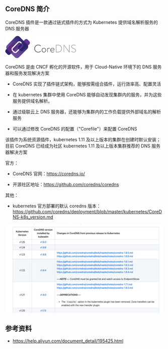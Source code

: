 ## CoreDNS 简介

CoreDNS 插件是一款通过链式插件的方式为 Kubernetes 提供域名解析服务的 DNS 服务器

![CoreDNS logo](.assets/CoreDNS%E7%AE%80%E4%BB%8B/CoreDNS_Colour_Horizontal.png)

CoreDNS 是由 CNCF 孵化的开源软件，用于 Cloud-Native 环境下的 DNS 服务器和服务发现解决方案

- CoreDNS 实现了插件链式架构，能够按需组合插件，运行效率高、配置灵活
- 在 kubernetes 集群中使用 CoreDNS 能够自动发现集群内的服务，并为这些服务提供域名解析。

- 通过级联云上 DNS 服务器，还能够为集群内的工作负载提供外部域名的解析服务

- 可以通过修改 CoreDNS 的配置（"Corefile"）来配置 CoreDNS

该插件为系统资源插件，kubernetes 1.11 及以上版本的集群在创建时默认安装；目前 CoreDNS 已经成为社区 kubernetes 1.11 及以上版本集群推荐的 DNS 服务器解决方案

官方：

- CoreDNS 官网：https://coredns.io/

- 开源社区地址：https://github.com/coredns/coredns

其他：

- kubernetes 官方部署的默认 coredns 版本：<https://github.com/coredns/deployment/blob/master/kubernetes/CoreDNS-k8s_version.md>

![image-20230509100753501](.assets/CoreDNS%E7%AE%80%E4%BB%8B/image-20230509100753501.png)

## 参考资料

- <https://help.aliyun.com/document_detail/195425.html>
